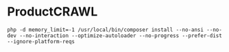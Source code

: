 # ProductCRAWL

`php -d memory_limit=-1 /usr/local/bin/composer install --no-ansi --no-dev --no-interaction --optimize-autoloader --no-progress --prefer-dist --ignore-platform-reqs`